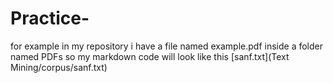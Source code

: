 # Practice-


for example in my repository i have a file named example.pdf inside a folder 
named PDFs so my markdown code will look like this [sanf.txt](Text Mining/corpus/sanf.txt)


